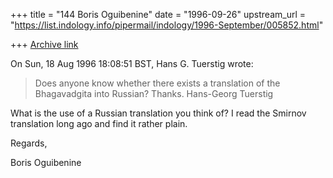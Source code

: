 +++
title = "144 Boris Oguibenine"
date = "1996-09-26"
upstream_url = "https://list.indology.info/pipermail/indology/1996-September/005852.html"

+++
[Archive link](https://list.indology.info/pipermail/indology/1996-September/005852.html)

On Sun, 18 Aug 1996 18:08:51 BST, Hans G. Tuerstig wrote:

>Does anyone know whether there exists a translation of the Bhagavadgita
>into Russian?
>Thanks.
>Hans-Georg Tuerstig

What is the use of a Russian translation you think of? I read the Smirnov 
translation long ago and find it rather plain. 

Regards, 


Boris Oguibenine





